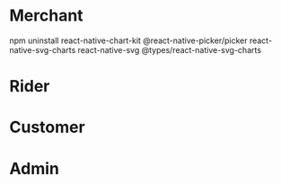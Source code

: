 # Merchant

npm uninstall react-native-chart-kit @react-native-picker/picker react-native-svg-charts react-native-svg @types/react-native-svg-charts

# Rider

# Customer

# Admin
